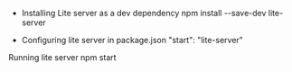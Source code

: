 - Installing Lite server as a dev dependency
  npm install --save-dev lite-server

- Configuring lite server in package.json
  "start": "lite-server"

Running lite server
npm start
